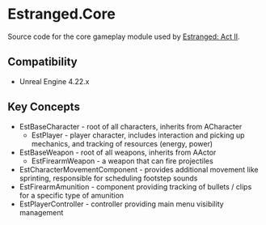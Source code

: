# Estranged.Core
Source code for the core gameplay module used by [Estranged: Act II](http://store.steampowered.com/app/582890).

## Compatibility
* Unreal Engine 4.22.x

## Key Concepts
* EstBaseCharacter - root of all characters, inherits from ACharacter
   * EstPlayer - player character, includes interaction and picking up mechanics, and tracking of resources (energy, power)
* EstBaseWeapon - root of all weapons, inherits from AActor
   * EstFirearmWeapon - a weapon that can fire projectiles
* EstCharacterMovementComponent - provides additional movement like sprinting, responsible for scheduling footstep sounds
* EstFirearmAmunition - component providing tracking of bullets / clips for a specific type of amunition
* EstPlayerController - controller providing main menu visibility management